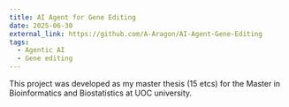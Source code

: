 ```yaml
---
title: AI Agent for Gene Editing
date: 2025-06-30
external_link: https://github.com/A-Aragon/AI-Agent-Gene-Editing
tags:
  - Agentic AI
  - Gene editing
---
```


This project was developed as my master thesis (15 etcs) for the Master in Bioinformatics and Biostatistics at UOC university.

<!--more-->
